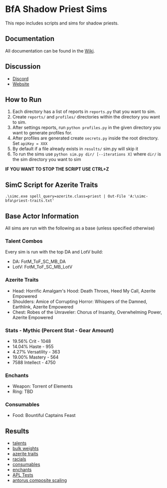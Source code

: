 # BfA Shadow Priest Sims

This repo includes scripts and sims for shadow priests.

## Documentation
All documentation can be found in the [Wiki](https://github.com/seanpeters86/bfa-shadow-priest/wiki).

## Discussion
- [Discord](https://discord.gg/0f1Ta8lT8xZbLkBV)
- [Website](https://howtopriest.com/)

## How to Run

1. Each directory has a list of reports in `reports.py` that you want to sim.
2. Create `reports/` and `profiles/` directories within the directory you want to sim.
3. After settings reports, run `python profiles.py` in the given directory you want to generate profiles for.
4. After profiles are generated create `secrets.py` inside the root directory. Set `apiKey = XXX`
5. By default if a file already exists in `results/` sim.py will skip it
6. To run the sims use `python sim.py dir/ [--iterations X]` where `dir/` is the sim directory you want to sim

**IF YOU WANT TO STOP THE SCRIPT USE CTRL+Z**

## SimC Script for Azerite Traits
```
.\simc.exe spell_query=azerite.class=priest | Out-File 'A:\simc-bfa\priest-traits.txt'
```

## Base Actor Information
All sims are run with the following as a base (unless specified otherwise)

### Talent Combos
Every sim is run with the top DA and LotV build:
- DA: FotM_ToF_SC_MB_DA
- LotV: FotM_ToF_SC_MB_LotV

### Azerite Traits
- Head: Horrific Amalgam's Hood: Death Throes, Heed My Call, Azerite Empowered
- Shoulders: Amice of Corrupting Horror: Whispers of the Damned, Earthlink, Azerite Empowered
- Chest: Robes of the Unraveler: Chorus of Insanity, Overwhelming Power, Azerite Empowered

### Stats - Mythic (Percent Stat - Gear Amount)
- 19.56% Crit - 1048
- 14.04% Haste - 955
- 4.27% Versatility - 363
- 19.00% Mastery - 564
- 7588 Intellect - 4750

### Enchants
- Weapon: Torrent of Elements
- Ring: TBD

### Consumables
- Food: Bountiful Captains Feast

## Results
- [talents](https://github.com/seanpeters86/bfa-shadow-priest/tree/master/talents)
- [bulk weights](https://github.com/seanpeters86/bfa-shadow-priest/tree/master/stats)
- [azerite traits](https://github.com/seanpeters86/bfa-shadow-priest/tree/master/azerite-traits)
- [racials](https://github.com/seanpeters86/bfa-shadow-priest/tree/master/racials)
- [consumables](https://github.com/seanpeters86/bfa-shadow-priest/tree/master/consumables)
- [enchants](https://github.com/seanpeters86/bfa-shadow-priest/tree/master/enchants)
- [APL Tests](https://github.com/seanpeters86/bfa-shadow-priest/tree/master/apl)
- [antorus composite scaling](https://docs.google.com/spreadsheets/d/1xfME0P6LKmI541Ma6NE7b5XahWu-rxdFUSHy0Y-MoCM/edit?usp=sharing)
